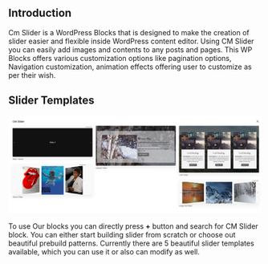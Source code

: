 ## Introduction
Cm Slider is a WordPress Blocks that is designed to make the creation of slider easier and flexible inside WordPress content editor. Using CM Slider you can easily add images and contents to any posts and pages. This WP Blocks offers various customization options like pagination options, Navigation customization, animation effects offering user to customize as per their wish.

## Slider Templates
![CM  Block Banner](img/slider-patterns.jpg)

To use Our blocks you can directly press <b>+</b> button and search for CM Slider block. You can either start building slider from scratch or choose out beautiful prebuild patterns. Currently there are 5 beautiful slider templates available, which you can use it or also can modify as well.